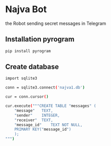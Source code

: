 # Najva Bot

the Robot sending secret messages in Telegram

## Installation pyrogram
```bash
pip install pyrogram
```
## Create database
```bash
import sqlite3

conn = sqlite3.connect('najva1.db')

cur = conn.cursor()

cur.execute("""CREATE TABLE "messages" (
	"message"	TEXT,
	"sender"	INTEGER,
	"receiver"	TEXT,
	"message_id"	TEXT NOT NULL,
	PRIMARY KEY("message_id")
    );
""")
```
